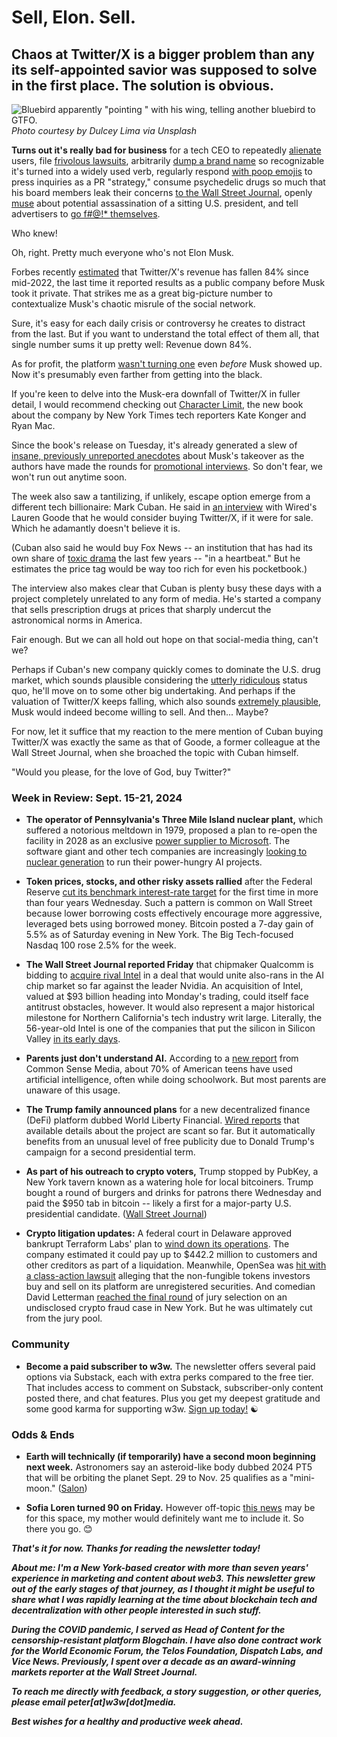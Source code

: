# Sell, Elon. Sell.
## Chaos at Twitter/X is a bigger problem than any its self-appointed savior was supposed to solve in the first place. The solution is obvious.

![Bluebird apparently "pointing " with his wing, telling another bluebird to GTFO.](https://blog.pmckay.com/img/dulcey-lima-2700.jpg)
*Photo courtesy by Dulcey Lima via Unsplash*

**Turns out it's really bad for business** for a tech CEO to repeatedly [alienate](https://www.nbcnews.com/tech/elon-musk-black-twitter-influencers-hate-speech-rcna59474) users, file [frivolous lawsuits](https://www.nbcnews.com/tech/tech-news/elon-musk-x-twitter-ccdh-lawsuit-rcna144960), arbitrarily [dump a brand name](https://www.forbes.com/sites/marcuscollins/2023/07/30/the-real-lesson-to-be-learned-from-twitters-rebrand/) so recognizable it's turned into a widely used verb, regularly respond [with poop emojis](https://mashable.com/article/twitter-press-poop-emoji) to press inquiries as a PR "strategy," consume psychedelic drugs so much that his board members leak their concerns [to the Wall Street Journal](https://www.wsj.com/business/elon-musk-illegal-drugs-e826a9e1?st=qxMiDo&reflink=desktopwebshare_permalink), openly [muse](https://www.msn.com/en-us/news/other/secret-service-is-investigating-elon-musk-s-biden-kamala-assassination-tweet/ar-AA1qR5Q4) about potential assassination of a sitting U.S. president, and tell advertisers to [go f#@!* themselves](https://www.theverge.com/2023/11/29/23981928/elon-musk-ad-boycott-go-fuck-yourself-destroy-x).

Who knew!

Oh, right. Pretty much everyone who's not Elon Musk.

Forbes recently [estimated](https://news.google.com/read/CBMitAFBVV95cUxPZ2laOFZvU3Z5VmptTktmdWNEQWZOQkh1dk93a19BcHcwZURia2lQdVU2UHp0blVaSWFTYXBaTm90U3EtZXIyRG51UnFKN2tFY3l3U2xkazh0NnQtTTZ1LTN1c0F3UVlyTHdXUUJFWlZYd3RKZTg1cHJXT2F0ckoxWDZvOXhfMjdmWmJ1RDAxMDNzTFZjTTBkYXVlLUt4ZGhPbHRmdmhfYVRGSV9KbFFoSTUyYjU?hl=en-US&gl=US&ceid=US%3Aen) that Twitter/X's revenue has fallen 84% since mid-2022, the last time it reported results as a public company before Musk took it private. That strikes me as a great big-picture number to contextualize Musk's chaotic misrule of the social network.

Sure, it's easy for each daily crisis or controversy he creates to distract from the last. But if you want to understand the total effect of them all, that single number sums it up pretty well: Revenue down 84%.

As for profit, the platform [wasn't turning one](https://www.npr.org/2022/07/22/1112821653/twitter-earnings-2-quarter) even *before* Musk showed up. Now it's presumably even farther from getting into the black.

If you're keen to delve into the Musk-era downfall of Twitter/X in fuller detail, I would recommend checking out [Character Limit](https://www.amazon.com/Character-Limit-Elon-Destroyed-Twitter/dp/B0CXB7DKWP/ref=sr_1_1?sr=8-1), the new book about the company by New York Times tech reporters Kate Konger and Ryan Mac.

Since the book's release on Tuesday, it's already generated a slew of [insane, previously unreported anecdotes](https://www.msn.com/en-us/money/news/new-book-reveals-elon-musks-twitter-buy-fumble-and-mix-up-over-grimes-baby-name/ar-AA1qAkMF) about Musk's takeover as the authors have made the rounds for [promotional interviews](https://www.cnbc.com/video/2024/09/17/elon-musks-x-is-a-financial-disaster-co-authors-of-new-book-character-limit-say.html?os=os). So don't fear, we won't run out anytime soon.

The week also saw a tantilizing, if unlikely, escape option emerge from a different tech billionaire: Mark Cuban. He said in [an interview](https://news.google.com/read/CBMi0wFBVV95cUxObHBCZnp3aS00LWRHTEpTUGFNOVA3RUZ4SFpVekYzeEtPanJlT3ctdUdpVnBtajVDTV82dEJ5Vkx5dVREdXdTWmxoM1ZhT3FaWFVuUzFKcTNTM0NUWENZLWtsUFlEdnZyVUpRc0d4X2pwZ3g2R2JfMlVrVGM3MGR4OVU2OXppUXVCSExpb3pfSWl3QmdUc2FfSG5Va2FLeGoxMHBtREhCRURfTm9jTG54M3JHX3ZqU1dqanNLTDJxMm9CUUg5LXliVUp6eWREbWRITWV3?hl=en-US&gl=US&ceid=US%3Aen) with Wired's Lauren Goode that he would consider buying Twitter/X, if it were for sale. Which he adamantly doesn't believe it is.

(Cuban also said he would buy Fox News --  an institution that has had its own share of [toxic drama](https://www.reuters.com/legal/dominions-defamation-case-against-fox-poised-trial-after-delay-2023-04-18/) the last few years -- "in a heartbeat." But he estimates the price tag would be way too rich for even his pocketbook.)

The interview also makes clear that Cuban is plenty busy these days with a project completely unrelated to any form of media. He's started a company that sells prescription drugs at prices that sharply undercut the astronomical norms in America.

Fair enough. But we can all hold out hope on that social-media thing, can't we?

Perhaps if Cuban's new company quickly comes to dominate the U.S. drug market, which sounds plausible considering the [utterly ridiculous](https://www.youtube.com/watch?v=25Tg41ZdjUk) status quo, he'll move on to some other big undertaking. And perhaps if the valuation of Twitter/X keeps falling, which also sounds [extremely plausible](https://arstechnica.com/tech-policy/2024/01/since-elon-musks-twitter-purchase-firm-reportedly-lost-72-of-its-value/), Musk would indeed become willing to sell. And then... Maybe?

For now, let it suffice that my reaction to the mere mention of Cuban buying Twitter/X was exactly the same as that of Goode, a former colleague at the Wall Street Journal, when she broached the topic with Cuban himself.

"Would you please, for the love of God, buy Twitter?"

### Week in Review: Sept. 15-21, 2024

- **The operator of Pennsylvania's Three Mile Island nuclear plant,** which suffered a notorious meltdown in 1979, proposed a plan to re-open the facility in 2028 as an exclusive [power supplier to Microsoft](https://www.cnn.com/2024/09/20/energy/three-mile-island-microsoft-ai/index.html). The software giant and other tech companies are increasingly [looking to nuclear generation](https://medium.com/@peteramckay/whos-the-power-hog-now-9b4dbb973a1e) to run their power-hungry AI projects.

- **Token prices, stocks, and other risky assets rallied** after the Federal Reserve [cut its benchmark interest-rate target](https://www.msn.com/en-us/money/markets/heres-how-the-feds-rate-cut-today-may-impact-your-finances/ar-AA1qHlD4) for the first time in more than four years Wednesday. Such a pattern is common on Wall Street because lower borrowing costs effectively encourage more aggressive, leveraged bets using borrowed money. Bitcoin posted a 7-day gain of 5.5% as of Saturday evening in New York. The Big Tech-focused Nasdaq 100 rose 2.5% for the week.

- **The Wall Street Journal reported Friday** that chipmaker Qualcomm is bidding to [acquire rival Intel](https://www.wsj.com/business/deals/qualcomm-approached-intel-about-a-takeover-in-recent-days-fa114f9d?st=Cwx6DX&reflink=desktopwebshare_permalink) in a deal that would unite also-rans in the AI chip market so far against the leader Nvidia. An acquisition of Intel, valued at $93 billion heading into Monday's trading, could itself face antitrust obstacles, however. It would also represent a major historical milestone for Northern California's tech industry writ large. Literally, the 56-year-old Intel is one of the companies that put the silicon in Silicon Valley [in its early days](https://en.wikipedia.org/wiki/Timeline_of_Intel).

- **Parents just don't understand AI.** According to a [new report](https://www.commonsensemedia.org/sites/default/files/research/report/2024-the-dawn-of-the-ai-era_final-release-for-web.pdf) from Common Sense Media, about 70% of American teens have used artificial intelligence, often while doing schoolwork. But most parents are unaware of this usage.

- **The Trump family announced plans** for a new decentralized finance (DeFi) platform dubbed World Liberty Financial. [Wired reports](https://www.wired.com/story/trump-world-liberty-financial-crypto-defi/) that available details about the project are scant so far. But it automatically benefits from an unusual level of free publicity due to Donald Trump's campaign for a second presidential term.

- **As part of his outreach to crypto voters,** Trump stopped by PubKey, a New York tavern known as a watering hole for local bitcoiners. Trump bought a round of burgers and drinks for patrons there Wednesday and paid the $950 tab in bitcoin -- likely a first for a major-party U.S. presidential candidate. ([Wall Street Journal](https://www.wsj.com/politics/elections/that-time-donald-trump-walked-into-a-bar-and-bought-a-round-using-bitcoin-92cf6dd0?reflink=desktopwebshare_permalink))

- **Crypto litigation updates:** A federal court in Delaware approved bankrupt Terraform Labs' plan to [wind down its operations](https://www.reuters.com/technology/terraform-labs-approved-bankruptcy-wind-down-after-us-sec-settlement-2024-09-19/). The company estimated it could pay up to $442.2 million to customers and other creditors as part of a liquidation. Meanwhile, OpenSea was [hit with a class-action lawsuit](https://decrypt.co/250564/opensea-nft-marketplace-class-action-suit-securities) alleging that the non-fungible tokens investors buy and sell on its platform are unregistered securities. And comedian David Letterman [reached the final round](https://abcnews.go.com/US/wireStory/jury-duty-david-letterman-auditioned-role-113743856) of jury selection on an undisclosed crypto fraud case in New York. But he was ultimately cut from the jury pool.

### Community

- **Become a paid subscriber to w3w.** The newsletter offers several paid options via Substack, each with extra perks compared to the free tier. That includes access to comment on Substack, subscriber-only content posted there, and chat features. Plus you get my deepest gratitude and some good karma for supporting w3w. [Sign up today!](https://w3wnews.substack/subscribe) ☯️

### Odds & Ends

- **Earth will technically (if temporarily) have a second moon beginning next week.** Astronomers say an asteroid-like body dubbed 2024 PT5 that will be orbiting the planet Sept. 29 to Nov. 25 qualifies as a "mini-moon." ([Salon](https://www.salon.com/2024/09/20/lunar-guest-earth-is-getting-a-second-moon-for-two-months/))

- **Sofia Loren turned 90 on Friday.** However off-topic [this news](https://www.yahoo.com/news/sophia-loren-turns-90-italian-124521422.html) may be for this space, my mother would definitely want me to include it. So there you go. 😊

_**That's it for now. Thanks for reading the newsletter today!**_

_**About me: I'm a New York-based creator with more than seven years' experience in marketing and content about web3. This newsletter grew out of the early stages of that journey, as I thought it might be useful to share what I was rapidly learning at the time about blockchain tech and decentralization with other people interested in such stuff.**_

 _**During the COVID pandemic, I served as Head of Content for the censorship-resistant platform Blogchain. I have also done contract work for the World Economic Forum, the Telos Foundation, Dispatch Labs, and Vice News. Previously, I spent over a decade as an award-winning markets reporter at the Wall Street Journal.**_

 _**To reach me directly with feedback, a story suggestion, or other queries, please email peter[at]w3w[dot]media.**_

 _**Best wishes for a healthy and productive week ahead.**_
